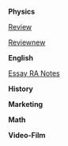 
**Physics**

<a href="Physics/Review.html">Review</a>

<a href="Physics/Reviewnew.html">Reviewnew</a>


**English**

<a href="English/Essay/RA/Notes.html">Essay RA Notes</a>


**History**

<a href=""></a>


**Marketing**

<a href=""></a>


**Math**

<a href=""></a>


**Video-Film**

<a href=""></a>


